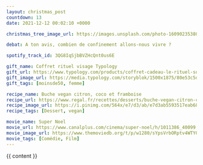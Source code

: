 ```yaml
---
layout: christmas_post
countdown: 13
date: 2021-12-12 00:02:10 +0000

christmas_tree_image_url: https://images.unsplash.com/photo-1609023538024-9162a78d03b9?crop=entropy&cs=tinysrgb&fit=max&fm=jpg&ixid=MnwyNzc3MTF8MHwxfHNlYXJjaHwzMzd8fGNocmlzdG1hcyUyMHRyZWV8ZW58MHwxfHx8MTYzOTI3NTUyNg&ixlib=rb-1.2.1&q=80&w=1080

debat: A ton avis, combien de confinement allons-nous vivre ?

spotify_track_id: 3QG8IqSjbBVZHcQnt0us6E

gift_name: Coffret rituel visage Typology
gift_url: https://www.typology.com/products/coffret-cadeau-le-rituel-soin-du-visage-quotidien
gift_image_url: https://media.typology.com/storyblok/1500x1875/80e53c5d11/holiday-2021_still-life_rgb_web_0001_bundle-1.jpg?twic=v1/cover=1100x1100/quality=90
gift_tags: [moinsde50, femme]

recipe_name: Buche vegan citron, coco et framboise
recipe_url: https://www.regal.fr/recettes/desserts/buche-vegan-citron-coco-framboise-16104
recipe_image_url: https://i.pinimg.com/564x/e7/d3/ab/e7d3ab5593517eab6812f7c8d26112e8.jpg
recipe_tags: [Dessert, vegan]

movie_name: Super Noel
movie_url: https://www.canalplus.com/cinema/super-noel/h/1011386_40099
movie_image_url: https://www.themoviedb.org/t/p/w1280/sYpsVrbORptv4WTY0nFLKtphDrh.jpg
movie_tags: [Comédie, Film]
---
```


{{ content }}

